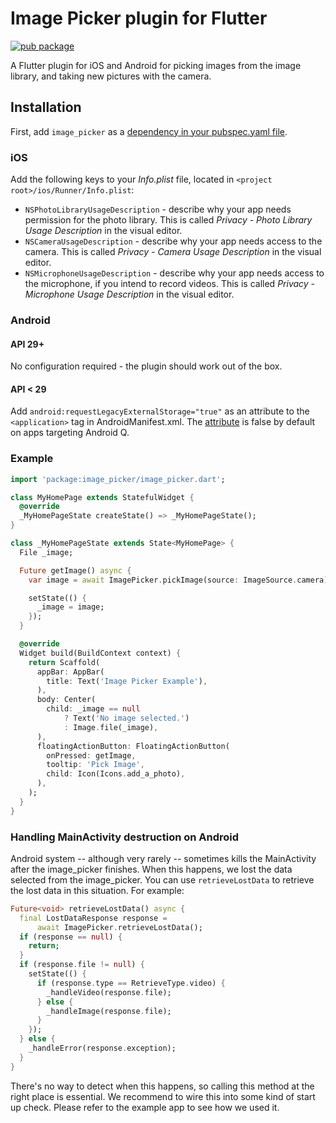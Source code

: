 # Image Picker plugin for Flutter

[![pub package](https://img.shields.io/pub/v/image_picker.svg)](https://pub.dartlang.org/packages/image_picker)

A Flutter plugin for iOS and Android for picking images from the image library,
and taking new pictures with the camera.

## Installation

First, add `image_picker` as a [dependency in your pubspec.yaml file](https://flutter.io/platform-plugins/).

### iOS

Add the following keys to your _Info.plist_ file, located in `<project root>/ios/Runner/Info.plist`:

* `NSPhotoLibraryUsageDescription` - describe why your app needs permission for the photo library. This is called _Privacy - Photo Library Usage Description_ in the visual editor.
* `NSCameraUsageDescription` - describe why your app needs access to the camera. This is called _Privacy - Camera Usage Description_ in the visual editor.
* `NSMicrophoneUsageDescription` - describe why your app needs access to the microphone, if you intend to record videos. This is called _Privacy - Microphone Usage Description_ in the visual editor.

### Android

#### API 29+
No configuration required - the plugin should work out of the box.

#### API < 29

Add `android:requestLegacyExternalStorage="true"` as an attribute to the `<application>` tag in AndroidManifest.xml. The [attribute](https://developer.android.com/training/data-storage/compatibility) is false by default on apps targeting Android Q. 

### Example

``` dart
import 'package:image_picker/image_picker.dart';

class MyHomePage extends StatefulWidget {
  @override
  _MyHomePageState createState() => _MyHomePageState();
}

class _MyHomePageState extends State<MyHomePage> {
  File _image;

  Future getImage() async {
    var image = await ImagePicker.pickImage(source: ImageSource.camera);

    setState(() {
      _image = image;
    });
  }

  @override
  Widget build(BuildContext context) {
    return Scaffold(
      appBar: AppBar(
        title: Text('Image Picker Example'),
      ),
      body: Center(
        child: _image == null
            ? Text('No image selected.')
            : Image.file(_image),
      ),
      floatingActionButton: FloatingActionButton(
        onPressed: getImage,
        tooltip: 'Pick Image',
        child: Icon(Icons.add_a_photo),
      ),
    );
  }
}
```

### Handling MainActivity destruction on Android

Android system -- although very rarely -- sometimes kills the MainActivity after the image_picker finishes. When this happens, we lost the data selected from the image_picker. You can use `retrieveLostData` to retrieve the lost data in this situation. For example:

```dart
Future<void> retrieveLostData() async {
  final LostDataResponse response =
      await ImagePicker.retrieveLostData();
  if (response == null) {
    return;
  }
  if (response.file != null) {
    setState(() {
      if (response.type == RetrieveType.video) {
        _handleVideo(response.file);
      } else {
        _handleImage(response.file);
      }
    });
  } else {
    _handleError(response.exception);
  }
}
```

There's no way to detect when this happens, so calling this method at the right place is essential. We recommend to wire this into some kind of start up check. Please refer to the example app to see how we used it.
